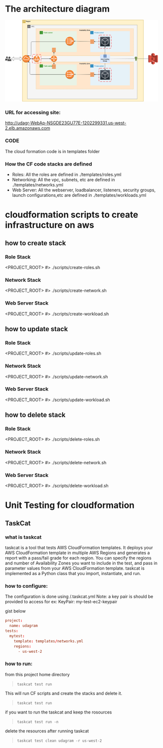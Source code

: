 # The architecture diagram

 ![architechture diagram](./resources/udagram_deployment.png)

 ### URL for accessing site:
 http://udagr-WebAp-NSGDE23GU77E-1202299331.us-west-2.elb.amazonaws.com

### CODE 
The cloud formation code is in templates folder
### How the CF code stacks are defined
  * Roles: 
  All the roles are defined in ./templates/roles.yml
  * Networking: 
  All the vpc, subnets, etc are defined in ./templates/networks.yml
  * Web Server: 
  All the webserver, loadbalancer, listeners, security groups, launch configurations,etc are defined in ./templates/workloads.yml

 # cloudformation scripts to create infrastructure on aws 

## how to create stack

### Role Stack

<PROJECT_ROOT> #> ./scripts/create-roles.sh

### Network Stack

<PROJECT_ROOT> #> ./scripts/create-network.sh

### Web Server Stack

<PROJECT_ROOT> #> ./scripts/create-workload.sh


## how to update stack 

### Role Stack

<PROJECT_ROOT> #> ./scripts/update-roles.sh 

### Network Stack

<PROJECT_ROOT> #> ./scripts/update-network.sh

### Web Server Stack

<PROJECT_ROOT> #> ./scripts/update-workload.sh


## how to delete stack

### Role Stack

<PROJECT_ROOT> #> ./scripts/delete-roles.sh

### Network Stack

<PROJECT_ROOT> #> ./scripts/delete-network.sh

### Web Server Stack

<PROJECT_ROOT> #> ./scripts/delete-workload.sh


# Unit Testing for cloudformation

## TaskCat 

### what is taskcat 

taskcat is a tool that tests AWS CloudFormation templates. It deploys your AWS CloudFormation template in multiple AWS Regions and generates a report with a pass/fail grade for each region. You can specify the regions and number of Availability Zones you want to include in the test, and pass in parameter values from your AWS CloudFormation template. taskcat is implemented as a Python class that you import, instantiate, and run.

### how to configure: 

The configuration is done using /.taskcat.yml
Note: a key pair is should be provided to access 
for ex: KeyPair: my-test-ec2-keypair

gist below

```cf
project:
  name: udagram
tests:
  mytest:
    template: templates/networks.yml
    regions:
      - us-west-2
```

### how to run:

from this project home directory
> `taskcat test run`

This will run CF scripts and create the stacks and delete it.
> `taskcat test run`

if you want to run the taskcat and keep the rosources
> `taskcat test run -n`

delete the resources after running taskcat
> `taskcat test clean udagram -r us-west-2`